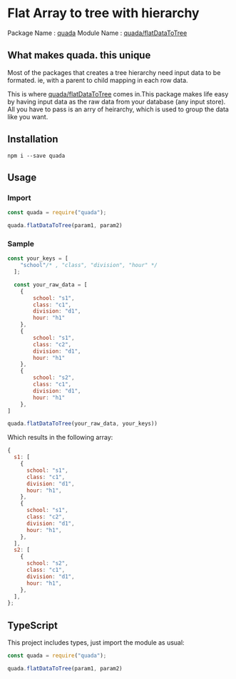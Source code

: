 # Flat Array to tree with hierarchy

Package Name : [quada](https://www.npmjs.com/package/quada)
Module Name : [quada/flatDataToTree](https://github.com/jithinolickal/quada/tree/master/lib/flatDataToTree#flat-array-to-tree-with-hierarchy)

## What makes quada. this unique

Most of the packages that creates a tree hierarchy need input data to be formated. ie, with a parent to child mapping in each row data.

This is where [quada/flatDataToTree](https://github.com/jithinolickal/quada/tree/master/lib/flatDataToTree#flat-array-to-tree-with-hierarchy) comes in.This package makes life easy by having input data as the raw data from your database (any input store). All you have to pass is an arry of heirarchy, which is used to group the data like you want.

## Installation

`npm i --save quada`

## Usage

### Import

```js
const quada = require("quada");

quada.flatDataToTree(param1, param2)
```

### Sample

```js
const your_keys = [
    "school"/* , "class", "division", "hour" */
  ];

  const your_raw_data = [
    {
        school: "s1",
        class: "c1",
        division: "d1",
        hour: "h1"
    },
    {
        school: "s1",
        class: "c2",
        division: "d1",
        hour: "h1"
    },
    {
        school: "s2",
        class: "c1",
        division: "d1",
        hour: "h1"
    },
]

quada.flatDataToTree(your_raw_data, your_keys))
```

Which results in the following array:

```js
{
  s1: [
    {
      school: "s1",
      class: "c1",
      division: "d1",
      hour: "h1",
    },
    {
      school: "s1",
      class: "c2",
      division: "d1",
      hour: "h1",
    },
  ],
  s2: [
    {
      school: "s2",
      class: "c1",
      division: "d1",
      hour: "h1",
    },
  ],
};
```

## TypeScript

This project includes types, just import the module as usual:

```ts
const quada = require("quada");

quada.flatDataToTree(param1, param2)
```